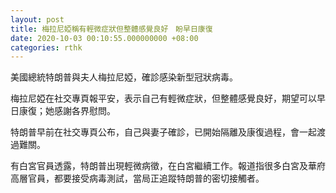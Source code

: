 ```yaml
---
layout: post
title: 梅拉尼婭稱有輕微症狀但整體感覺良好　盼早日康復
date: 2020-10-03 00:10:55.000000000 +08:00
categories: rthk
---
```


美國總統特朗普與夫人梅拉尼婭，確診感染新型冠狀病毒。

梅拉尼婭在社交專頁報平安，表示自己有輕微症狀，但整體感覺良好，期望可以早日康復；她感謝各界慰問。

特朗普早前在社交專頁公布，自己與妻子確診，已開始隔離及康復過程，會一起渡過難關。

有白宮官員透露，特朗普出現輕微病徵，在白宮繼續工作。報道指很多白宮及華府高層官員，都要接受病毒測試，當局正追蹤特朗普的密切接觸者。
